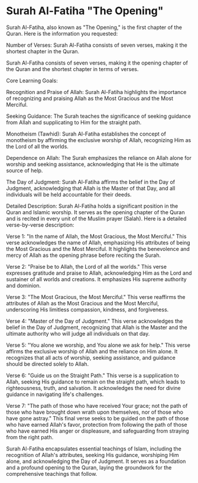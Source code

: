 # Surah Al-Fatiha "The Opening"

Surah Al-Fatiha, also known as "The Opening," is the first chapter of the Quran. Here is the information you requested:

Number of Verses: Surah Al-Fatiha consists of seven verses, making it the shortest chapter in the Quran.

Surah Al-Fatiha consists of seven verses, making it the opening chapter of the Quran and the shortest chapter in terms of verses.

Core Learning Goals:

Recognition and Praise of Allah: Surah Al-Fatiha highlights the importance of recognizing and praising Allah as the Most Gracious and the Most Merciful.

Seeking Guidance: The Surah teaches the significance of seeking guidance from Allah and supplicating to Him for the straight path.

Monotheism (Tawhid): Surah Al-Fatiha establishes the concept of monotheism by affirming the exclusive worship of Allah, recognizing Him as the Lord of all the worlds.

Dependence on Allah: The Surah emphasizes the reliance on Allah alone for worship and seeking assistance, acknowledging that He is the ultimate source of help.

The Day of Judgment: Surah Al-Fatiha affirms the belief in the Day of Judgment, acknowledging that Allah is the Master of that Day, and all individuals will be held accountable for their deeds.

Detailed Description:
Surah Al-Fatiha holds a significant position in the Quran and Islamic worship. It serves as the opening chapter of the Quran and is recited in every unit of the Muslim prayer (Salah). Here is a detailed verse-by-verse description:

Verse 1: "In the name of Allah, the Most Gracious, the Most Merciful."
This verse acknowledges the name of Allah, emphasizing His attributes of being the Most Gracious and the Most Merciful. It highlights the benevolence and mercy of Allah as the opening phrase before reciting the Surah.

Verse 2: "Praise be to Allah, the Lord of all the worlds."
This verse expresses gratitude and praise to Allah, acknowledging Him as the Lord and sustainer of all worlds and creations. It emphasizes His supreme authority and dominion.

Verse 3: "The Most Gracious, the Most Merciful."
This verse reaffirms the attributes of Allah as the Most Gracious and the Most Merciful, underscoring His limitless compassion, kindness, and forgiveness.

Verse 4: "Master of the Day of Judgment."
This verse acknowledges the belief in the Day of Judgment, recognizing that Allah is the Master and the ultimate authority who will judge all individuals on that day.

Verse 5: "You alone we worship, and You alone we ask for help."
This verse affirms the exclusive worship of Allah and the reliance on Him alone. It recognizes that all acts of worship, seeking assistance, and guidance should be directed solely to Allah.

Verse 6: "Guide us on the Straight Path."
This verse is a supplication to Allah, seeking His guidance to remain on the straight path, which leads to righteousness, truth, and salvation. It acknowledges the need for divine guidance in navigating life's challenges.

Verse 7: "The path of those who have received Your grace; not the path of those who have brought down wrath upon themselves, nor of those who have gone astray."
This final verse seeks to be guided on the path of those who have earned Allah's favor, protection from following the path of those who have earned His anger or displeasure, and safeguarding from straying from the right path.

Surah Al-Fatiha encapsulates essential teachings of Islam, including the recognition of Allah's attributes, seeking His guidance, worshiping Him alone, and acknowledging the Day of Judgment. It serves as a foundation and a profound opening to the Quran, laying the groundwork for the comprehensive teachings that follow.
